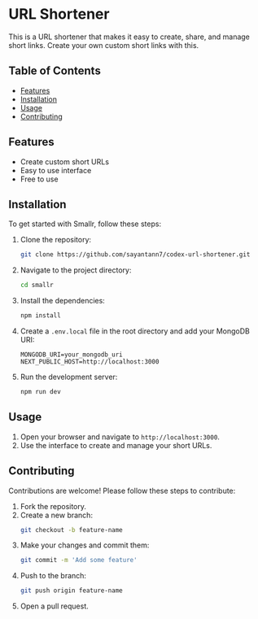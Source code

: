 # URL Shortener

This is a URL shortener that makes it easy to create, share, and manage short links. Create your own custom short links with this.

## Table of Contents

- [Features](#features)
- [Installation](#installation)
- [Usage](#usage)
- [Contributing](#contributing)

## Features

- Create custom short URLs
- Easy to use interface
- Free to use

## Installation

To get started with Smallr, follow these steps:

1. Clone the repository:
    ```bash
    git clone https://github.com/sayantann7/codex-url-shortener.git
    ```
2. Navigate to the project directory:
    ```bash
    cd smallr
    ```
3. Install the dependencies:
    ```bash
    npm install
    ```
4. Create a `.env.local` file in the root directory and add your MongoDB URI:
    ```env
    MONGODB_URI=your_mongodb_uri
    NEXT_PUBLIC_HOST=http://localhost:3000
    ```
5. Run the development server:
    ```bash
    npm run dev
    ```

## Usage

1. Open your browser and navigate to `http://localhost:3000`.
2. Use the interface to create and manage your short URLs.

## Contributing

Contributions are welcome! Please follow these steps to contribute:

1. Fork the repository.
2. Create a new branch:
    ```bash
    git checkout -b feature-name
    ```
3. Make your changes and commit them:
    ```bash
    git commit -m 'Add some feature'
    ```
4. Push to the branch:
    ```bash
    git push origin feature-name
    ```
5. Open a pull request.